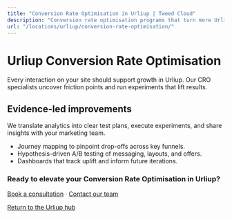 ```yaml
---
title: "Conversion Rate Optimisation in Urliup | Tweed Cloud"
description: "Conversion rate optimisation programs that turn more Urliup visitors into customers."
url: "/locations/urliup/conversion-rate-optimisation/"
---
```


# Urliup Conversion Rate Optimisation

Every interaction on your site should support growth in Urliup. Our CRO specialists uncover friction points and run experiments that lift results.

## Evidence-led improvements

We translate analytics into clear test plans, execute experiments, and share insights with your marketing team.

- Journey mapping to pinpoint drop-offs across key funnels.
- Hypothesis-driven A/B testing of messaging, layouts, and offers.
- Dashboards that track uplift and inform future iterations.

### Ready to elevate your Conversion Rate Optimisation in Urliup?

[Book a consultation](/consultation/) · [Contact our team](/contact/)

[Return to the Urliup hub](/locations/urliup/)
